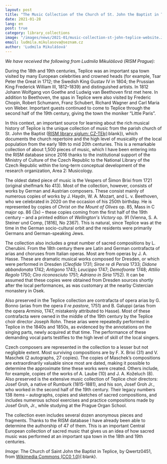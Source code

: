 ```yaml
---
layout: post
title: "The Music Collection of the Church of St. John the Baptist in Teplice, Czech Republic"
date: 2021-01-28
lang: en
post: true
category: library_collections
image: "/images/news/2021-01/music-collection-st-john-teplice-website.JPG"
email: ludmila.mikulasova@seznam.cz
author: 'Ludmila Mikulášová'
---
```


_We have received the following from Ludmila Mikulášová (RISM Prague):_

During the 18th and 19th centuries, Teplice was an important spa town visited by many European celebrities and crowned heads (for example, Tsar Peter the Great in 1712; the Swedish King Gustav IV in 1804; the Prussian King Frederick William III, 1812–1839) and distinguished artists. In 1812 Johann Wolfgang von Goethe and Ludwig van Beethoven first met here. In addition to Beethoven, the spas in Teplice were also visited by Frederic Chopin, Robert Schumann, Franz Schubert, Richard Wagner and Carl Maria von Weber. Important guests continued to come to Teplice through the second half of the 19th century, giving the town the moniker “Little Paris”.  

In this context, an important source for learning about the rich musical history of Teplice is the unique collection of music from the parish church of St. John the Baptist ([RISM library siglum: CZ-TEk](https://opac.rism.info/search?View=rism&siglum=CZ-TEk){:blank}), which documents the church repertoire and the high level of musicality of the local population from the early 18th to mid 20th centuries. This is a remarkable collection of about 1,500 pieces of music, which I have been entering into the RISM database since 2016 thanks to the institutional support of the Ministry of Culture of the Czech Republic to the National Library of the Czech Republic within the long-term conceptual development of the research organization, Area 2: Musicology.  

The oldest dated piece of music is the Vespers of Šimon Brixi from 1721 (original shelfmark No 413). Most of the collection, however, consists of works by German and Austrian composers. These consist mainly of numerous copies of works by J. Haydn, W. A. Mozart, and L. v. Beethoven, who we celebrated in 2020 on the occasion of his 250th birthday. He is represented by copies of _Christ on the Mount of Olives_ op. 85, Mass in C major op. 86 (3x) – these copies coming from the first half of the 19th century – and a printed edition of _Wellington's Victory_ op. 91 (Vienna, S. A. Steiner und Comp, [1816], No 2367). This is natural, since Teplice was at the time in the German socio-cultural orbit and the residents were primarily Germans and German-speaking Jews.  

The collection also includes a great number of sacred compositions by L. Cherubini. From the 18th century there are Latin and German contrafacta of arias and choruses from Italian operas. Most are from operas by J. A. Hasse. These are dramatic musical works composed for Dresden, or which were performed in Dresden (_Cleofide_ 1731; _Siroe re di Persia_ 1733; _Didone abbandonata_ 1742; _Antigono_ 1743; _Leucippo_ 1747; _Demofoonte_ 1748; _Attilio Regolo_ 1750; _Ciro riconosciuto_ 1751; _Adriano in Siria_ 1752). It can be assumed that these copies were obtained from Dresden sources shortly after the local performances, as was customary at the nearby Cistercian monastery in Osek. 

Also preserved in the Teplice collection are contrafacta of opera arias by G. Bonno (arias from the opera _Il re pastore_, 1751) and B. Galuppi (arias from the opera _Arminio_, 1747, mistakenly attributed to Hasse). Most of these contrafacta were owned in the middle of the 19th century by the Teplice choir director Joseph Rohn. These arias were repeatedly performed in Teplice in the 1840s and 1850s, as evidenced by the annotations on the singing parts, newly acquired at that time. The performance of these demanding vocal parts testifies to the high level of skill of the local singers. 

Czech composers are represented in the collection to a lesser but not negligible extent. Most surviving compositions are by F. X. Brixi (31) and V. Maschek (2 autographs, 27 copies). The copies of Maschek’s compositions are extraordinarily valuable since most are dated, making it possible to determine the approximate time these works were created. Others include, for example, copies of the works of A. Laube (10) and J. A. Koželuch (8).  Also preserved is the extensive music collection of Teplice choir directors: Josef Groh, a native of Rumburk (1815-1881), and his son, Josef Groh Jr., who worked in the second half of the 19th century. Their legacy numbers 138 items – autographs, copies and sketches of sacred compositions, and includes numerous school exercises and practice compositions made by Josef Groh, Jr., while studying at the Prague Organ School. 

The collection even includes several dozen anonymous pieces and fragments. Thanks to the RISM database I have already been able to determine the authorship of 47 of them. This is an important Central European collection of sacred music that gives us an idea of how sacred music was performed at an important spa town in the 18th and 19th centuries.
								           

_Image_: The Church of Saint John the Baptist in Teplice, by Qwertz0451, from [Wikimedia Commons (CC0 1.0)](https://commons.wikimedia.org/wiki/File:(TTO)_Kostel_sv._Jana_K%C5%99titele_(Teplice)_1.JPG){:blank}.

